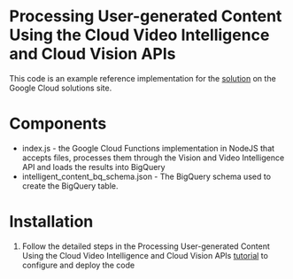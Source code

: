 # Processing User-generated Content Using the Cloud Video Intelligence and Cloud Vision APIs 
This code is an example reference implementation for the [solution](https://cloud.google.com/solutions/processing-marketing-submissions-using-video-intelligence) on the Google Cloud solutions site.

# Components
* index.js - the Google Cloud Functions implementation in NodeJS that accepts files, processes them through the Vision and Video Intelligence API and loads the results into BigQuery
* intelligent_content_bq_schema.json - The BigQuery schema used to create the BigQuery table.


# Installation
1. Follow the detailed steps in the Processing User-generated Content Using the Cloud Video Intelligence and Cloud Vision APIs [tutorial](https://cloud.google.com/solutions/processing-user-generated-content-using-video-intelligence) to configure and deploy the code
